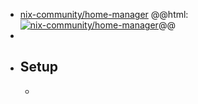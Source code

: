 - [nix-community/home-manager](https://github.com/nix-community/home-manager)
  @@html: <a href="https://github.com/nix-community/home-manager/"><img src="https://github-readme-stats-astronomer.vercel.app/api/pin/?username=nix-community&repo=home-manager&theme=tokyonight" alt="nix-community/home-manager"/></a>@@
-
- Setup
	-
	- ```shell
	  ```